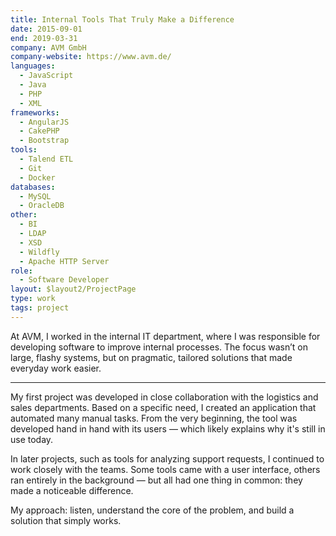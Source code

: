```yaml
---
title: Internal Tools That Truly Make a Difference
date: 2015-09-01
end: 2019-03-31
company: AVM GmbH
company-website: https://www.avm.de/
languages:
  - JavaScript
  - Java
  - PHP
  - XML
frameworks:
  - AngularJS
  - CakePHP
  - Bootstrap
tools:
  - Talend ETL
  - Git
  - Docker
databases:
  - MySQL
  - OracleDB
other:
  - BI
  - LDAP
  - XSD
  - Wildfly
  - Apache HTTP Server
role:
  - Software Developer
layout: $layout2/ProjectPage
type: work
tags: project
---
```


At AVM, I worked in the internal IT department, where I was responsible for developing software to improve internal processes. The focus wasn’t on large, flashy systems, but on pragmatic, tailored solutions that made everyday work easier.

---

My first project was developed in close collaboration with the logistics and sales departments. Based on a specific need, I created an application that automated many manual tasks. From the very beginning, the tool was developed hand in hand with its users — which likely explains why it's still in use today.

In later projects, such as tools for analyzing support requests, I continued to work closely with the teams. Some tools came with a user interface, others ran entirely in the background — but all had one thing in common: they made a noticeable difference.

My approach: listen, understand the core of the problem, and build a solution that simply works.
